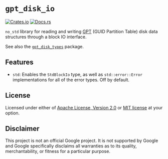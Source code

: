 # `gpt_disk_io`

[![Crates.io](https://img.shields.io/crates/v/gpt_disk_io)](https://crates.io/crates/gpt_disk_io) 
[![Docs.rs](https://docs.rs/gpt_disk_io/badge.svg)](https://docs.rs/gpt_disk_io)

`no_std` library for reading and writing [GPT] (GUID Partition Table)
disk data structures through a block IO interface.

See also the [`gpt_disk_types`] package.

[GPT]: https://en.wikipedia.org/wiki/GUID_Partition_Table
[`gpt_disk_types`]: https://crates.io/crates/gpt_disk_types

## Features

* `std`: Enables the `StdBlockIo` type, as well as `std::error::Error`
  implementations for all of the error types. Off by default.

## License

Licensed under either of [Apache License, Version 2.0](LICENSE-APACHE)
or [MIT license](LICENSE-MIT) at your option.

[Apache License, Version 2.0]: https://github.com/google/gpt-disk-rs/blob/HEAD/LICENSE-APACHE
[MIT license]: https://github.com/google/gpt-disk-rs/blob/HEAD/LICENSE-MIT

## Disclaimer

This project is not an official Google project. It is not supported by
Google and Google specifically disclaims all warranties as to its quality,
merchantability, or fitness for a particular purpose.
